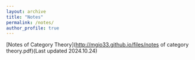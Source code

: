 ```yaml
---
layout: archive
title: "Notes"
permalink: /notes/
author_profile: true
---
```

[Notes of Category Theory](http://mgio33.github.io/files/notes of category theory.pdf)(Last updated 2024.10.24)

